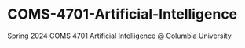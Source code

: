 # COMS-4701-Artificial-Intelligence
Spring 2024 COMS 4701 Artificial Intelligence @ Columbia University
